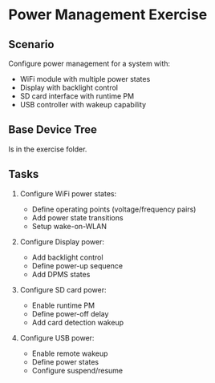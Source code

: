 # Power Management Exercise

## Scenario
Configure power management for a system with:
- WiFi module with multiple power states
- Display with backlight control
- SD card interface with runtime PM
- USB controller with wakeup capability

## Base Device Tree

Is in the exercise folder.

## Tasks
1. Configure WiFi power states:
   - Define operating points (voltage/frequency pairs)
   - Add power state transitions
   - Setup wake-on-WLAN

1. Configure Display power:
   - Add backlight control
   - Define power-up sequence
   - Add DPMS states

1. Configure SD card power:
   - Enable runtime PM
   - Define power-off delay
   - Add card detection wakeup

1. Configure USB power:
   - Enable remote wakeup
   - Define power states
   - Configure suspend/resume
